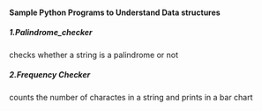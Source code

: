 #### Sample Python Programs to Understand Data structures 
##### 1.Palindrome_checker <br>
checks whether a string is a palindrome or not<br>

##### 2.Frequency Checker
counts the number of charactes in a string and prints in a bar chart

